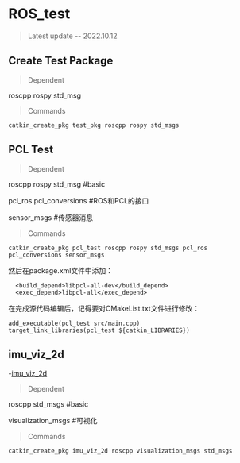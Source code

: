 # ROS_test
> Latest update  --  2022.10.12


## Create Test Package
>Dependent

roscpp rospy std_msg 
>Commands
```
catkin_create_pkg test_pkg roscpp rospy std_msgs
```
## PCL Test
>Dependent

roscpp rospy std_msg #basic

pcl_ros pcl_conversions #ROS和PCL的接口

sensor_msgs #传感器消息
>Commands
```
catkin_create_pkg pcl_test roscpp rospy std_msgs pcl_ros pcl_conversions sensor_msgs
```
然后在package.xml文件中添加：
```
  <build_depend>libpcl-all-dev</build_depend>
  <exec_depend>libpcl-all</exec_depend>
```
在完成源代码编辑后，记得要对CMakeList.txt文件进行修改：
```
add_executable(pcl_test src/main.cpp)
target_link_libraries(pcl_test ${catkin_LIBRARIES})

```

## imu_viz_2d
-[imu_viz_2d](https://zhuanlan.zhihu.com/p/143769628)
>Dependent

roscpp std_msgs #basic

visualization_msgs #可视化

>Commands
```
catkin_create_pkg imu_viz_2d roscpp visualization_msgs std_msgs
```
